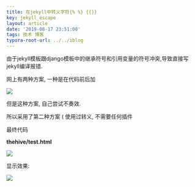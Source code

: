 ```yaml
---
title: 在jekyll中转义字符{% %} {{}}
key: jekyll_escape
layout: article
date: '2019-08-17 23:51:00'
tags: 技术 博客
typora-root-url: ../../iblog
---
```


由于jekyll模板跟django模板中的继承符号和引用变量的符号冲突,导致直接写jekyll编译报错.

网上有两种方案, 一种是在代码前后加

![](http://img.azhangbaobao.cn/img/20190818005944.png)

但是这种方案, 自己尝试不奏效.

所以采用了第二种方案 ( 使用过转义, 不需要任何插件

最终代码

**thehive/test.html**

![](http://img.azhangbaobao.cn/img/20190817235102.png)

显示效果:

![](http://img.azhangbaobao.cn/img/20190817235139.png)